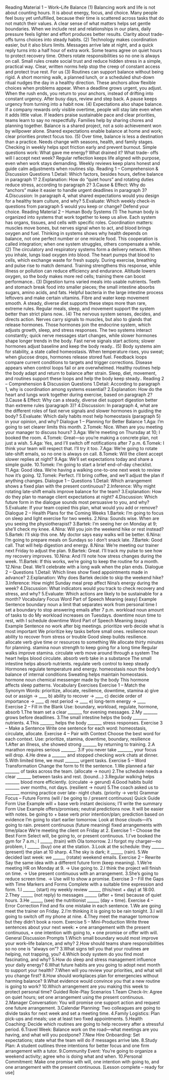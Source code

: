 Reading Material 1 – Work–Life Balance
(1) Balancing work and life is not about counting hours. It is
about energy, focus, and choice. Many people feel busy yet
unfulfilled, because their time is scattered across tasks that do
not match their values. A clear sense of what matters helps set
gentle boundaries. When we include rest and relationships in our
plans, daily pressure feels lighter and effort produces better
results. Clarity about trade-offs turns choices into steady
habits.
(2) Technology makes coordination easier, but it also blurs
limits. Messages arrive late at night, and a quick reply turns
into a half hour of extra work. Some teams agree on quiet hours to
protect recovery time. Others rotate responsibilities so no one is
always on call. Small rules create social trust and reduce hidden
stress in a simple, practical way. Clear, written norms help stop
the creep of constant access and protect true rest. For us
(3) Routines can support balance without being rigid. A short
morning walk, a planned lunch, or a scheduled shut-down ritual
nudges the day in a healthy direction. These anchors allow
flexible choices when problems appear. When a deadline grows
urgent, you adjust. When the rush ends, you return to your
anchors, instead of drifting into constant urgency. After busy
days, review and step back. A pause keeps urgency from turning
into a habit now.
(4) Expectations also shape balance. If a company rewards only
visible overtime, people will stay late even when it adds little
value. If leaders praise sustainable pace and clear priorities,
teams learn to say no respectfully. Families help by sharing
chores and planning together. Balance is a shared project, not a
solo achievement won by willpower alone. Shared expectations
enable balance at home and work; clear priorities protect focus
too.
(5) Over time, balance is less a destination than a practice.
Needs change with seasons, health, and family stages. Checking in
weekly helps spot friction early and prevent burnout. Simple
questions work: What gave me energy? What drained it? What trade-
offs will I accept next week? Regular reflection keeps life
aligned with purpose, even when work stays demanding. Weekly
reviews keep plans honest and guide calm adjustments when routines
slip.
Reading 1 – Comprehension & Discussion Questions
1.Detail: Which factors, besides hours, define balance in
paragraph 1?
2.Explanation: How do “quiet hours” and rotating duties reduce
stress, according to paragraph 2?
3.Cause & Effect: Why do “anchors” make it easier to handle
urgent deadlines in paragraph 3?
4.Discussion: In paragraph 4, what shared expectations would
you design for a healthy team culture, and why?
5.Evaluate: Which weekly check-in questions from paragraph 5
would you keep or change? Defend your choice.
Reading Material 2 – Human Body Systems
(1) The human body is organized into systems that work together to
keep us alive. Each system has organs, tissues, and cells with
specific roles. Coordination matters: muscles move bones, but
nerves signal when to act, and blood brings oxygen and fuel.
Thinking in systems shows why health depends on balance, not one
perfect number or one miracle food. This cooperation is called
integration; when one system struggles, others compensate a while.
(2) The circulatory and respiratory systems form a delivery
network. When you inhale, lungs load oxygen into blood. The heart
pumps that blood to cells, which exchange waste for fresh supply.
During exercise, breathing and pulse rise to match demand.
Training strengthens this response, while illness or pollution can
reduce efficiency and endurance. Altitude lowers oxygen, so the
body makes more red cells; training there can boost performance..
(3) Digestion turns varied meals into usable nutrients. Teeth and
stomach break food into smaller pieces; the small intestine
absorbs sugars, amino acids, and fats. Helpful bacteria in the
large intestine process leftovers and make certain vitamins. Fibre
and water keep movement smooth. A steady, diverse diet supports
these steps more than rare, extreme rules. Regular meals, sleep,
and movement support the system better than strict plans now..
(4) The nervous system senses, decides, and directs action. Nerves
carry signals to muscles, but also to glands that release
hormones. Those hormones join the endocrine system, which adjusts
growth, sleep, and stress responses. The two systems interact
constantly; quick nerve messages start changes, while slower
hormones shape longer trends in the body. Fast nerve signals start
actions; slower hormones adjust baseline and keep the body ready..
(5) Body systems aim for stability, a state called homeostasis.
When temperature rises, you sweat; when glucose drops, hormones
release stored fuel. Feedback loops compare current conditions to
targets and trigger corrections. Disease appears when control
loops fail or are overwhelmed. Healthy routines help the body
adapt and return to balance after strain. Sleep, diet, movement,
and routines support these loops and help the body keep steady..
Reading 2 – Comprehension & Discussion Questions
1.Detail: According to paragraph 1, why is coordination among
systems essential?
2.Explanation: How do the heart and lungs work together during
exercise, based on paragraph 2?
3.Cause & Effect: Why can a steady, diverse diet support
digestion better than extreme rules (paragraph 3)?
4.Discussion: In paragraph 4, what are the different roles of
fast nerve signals and slower hormones in guiding the body?
5.Evaluate: Which daily habits most help homeostasis (paragraph
5) in your opinion, and why?
Dialogue 1 – Planning for Better Balance
1.Aga: I’m going to set clearer limits this month.
2.Tomek: Nice. When are you meeting your manager to discuss
hours?
3.Aga: We’re meeting on Thursday at 10; I booked the room.
4.Tomek: Great—so you’re making a concrete plan, not just a
wish.
5.Aga: Yes, and I’ll switch off notifications after 7 p.m.
6.Tomek: I think your team will respect that. I’ll try it too.
7.Aga: We’re going to rotate late-shift emails, so no one is
always on call.
8.Tomek: Will the client accept slower replies at night?
9.Aga: We’ll set expectations today and share a simple guide.
10.Tomek: I’m going to start a brief end-of-day checklist.
11.Aga: Good idea. We’re having a walking one-to-one next week
to review how it’s going.
12.Tomek: Perfect. I’ll bring coffee, and we’ll adjust the plan
if anything changes.
Dialogue 1 – Questions
1.Detail: Which arrangement shows a fixed plan with the present
continuous?
2.Inference: Why might rotating late-shift emails improve
balance for the team?
3.Explanation: How do they plan to manage client expectations
at night?
4.Discussion: Which future form in the dialogue sounds most
persuasive to you, and why?
5.Evaluate: If your team copied this plan, what would you add
or remove?
Dialogue 2 – Health Plans for the Coming
Weeks
1.Bartek: I’m going to focus on sleep and light exercise for
two weeks.
2.Nina: Sounds wise. When are you seeing the physiotherapist?
3.Bartek: I’m seeing her on Monday at 9; she’ll check my knee.
4.Nina: Will you join the weekend hike or rest instead?
5.Bartek: I’ll skip this one. My doctor says easy walks will be
better.
6.Nina: I’m going to prepare meals on Sundays so I don’t snack
late.
7.Bartek: Good call. That will help digestion and energy.
8.Nina: We’re meeting our trainer next Friday to adjust the
plan.
9.Bartek: Great. I’ll track my pulse to see how my recovery
improves.
10.Nina: And I’ll note how stress changes during the week.
11.Bartek: If this works, we’re going to keep the routine for a
month.
12.Nina: Deal. We’ll celebrate with a long walk when the plan
ends.
Dialogue 2 – Questions
1.Detail: Which lines show fixed appointments made in advance?
2.Explanation: Why does Bartek decide to skip the weekend hike?
3.Inference: How might Sunday meal prep affect Nina’s energy
during the week?
4.Discussion: What indicators would you track to check recovery
and stress, and why?
5.Evaluate: Which actions are likely to be sustainable for a
month?
Vocabulary Focus
Word Part of
Speech Meaning (easy) Example Sentence
boundary noun
a limit that
separates work from
personal time
I set a boundary to stop
answering emails after 7
p.m.
workload noun amount of tasks to
do
My workload increases on
Tuesdays.
downtime noun time to rest, with I schedule downtime
Word Part of
Speech Meaning (easy) Example Sentence
no work after big meetings.
prioritize verb decide what is most
important
We prioritize key tasks
before small ones.
resilience noun
ability to recover
from stress or
trouble
Good sleep builds
resilience.
allocate verb
give time or
resources to
something
We allocate thirty
minutes for planning.
stamina noun
strength to keep
going for a long
time
Regular walks improve
stamina.
circulate verb move around through
a system
The heart helps blood
circulate.
absorb verb take in a substance The small intestine
helps absorb nutrients.
regulate verb control to keep
steady
Hormones regulate
temperature and energy.
homeostasis noun
the body’s balance
of internal
conditions
Sweating helps maintain
homeostasis.
hormone noun chemical messenger
made by the body
This hormone affects
sleep patterns.
Vocabulary Exercises
Exercise 1 – Match the Synonym
Words: prioritize, allocate, resilience, downtime, stamina
a) give out or assign → ____
b) ability to recover → ____
c) decide order of importance → ____
d) rest period → ____
e) long-term energy → ____
Exercise 2 – Fill in the Blank
Use: boundary, workload, regulate, hormone, absorb
1.The team set a clear _______ for evening messages.
2.My _______ grows before deadlines.
3.The small intestine helps the body _______ nutrients.
4.This _______ helps the body _______ stress responses.
Exercise 3 – Make a Sentence
Write one sentence for each word: homeostasis, circulate,
allocate.
Exercise 4 – Pair with Context
Choose the best word for each context. Use: prioritize, stamina,
downtime, boundary, resilience
1.After an illness, she showed strong _______ by returning to
training.
2.A marathon requires serious _______.
3.If you never take _______, your focus will drop.
4.He drew a _______ and stopped checking work chats at dinner.
5.With limited time, we must _______ urgent tasks.
Exercise 5 – Word Transformation
Change the form to fit the sentence.
1.We planned a fair _______ of tasks across the team. (allocate
→ noun)
2.The schedule needs a clear _______ between tasks and rest.
(bound…)
3.Regular walking helps _______ blood more efficiently.
(circulate → gerund)
4.Good habits build _______ over months, not days. (resilient →
noun)
5.The coach asked us to _______ morning practice over late-
night chats. (priority → verb)
Grammar Focus – Future Forms (will / be
going to / present continuous)
Quick Guide
Form Use Example
will + base verb instant decisions; I’ll write the summary
Form Use Example
offers/promises;
neutral predictions
now. It will be easier
with notes.
be going to +
base verb
prior intention/plan;
prediction based on
evidence
I’m going to start earlier
tomorrow. Look at those
clouds—it’s going to rain.
present
continuous
(future meaning)
fixed arrangements
with time/place
We’re meeting the client
on Friday at 2.
Exercise 1 – Choose the Best Form
Select will, be going to, or present continuous.
1.I’ve booked the gym for 7 a.m.; I ______ (train) with Ola
tomorrow.
2.I forgot my charger—no problem, I ______ (buy) one at the
station.
3.Look at the schedule: they ______ (present) the plan at 10
sharp.
4.The sky is dark; it ______ (rain).
5.We decided last week: we ______ (rotate) weekend emails.
Exercise 2 – Rewrite
Say the same idea with a different future form (keep meaning).
1.We’re meeting HR on Monday at 9. → Use going to.
2.I think the project will finish on time. → Use present
continuous with an arrangement.
3.She’s going to reduce screen time. → Use will to show a
promise.
Exercise 3 – Fill the Gaps with Time Markers and Forms
Complete with a suitable time expression and form.
1.I ______ (start) my weekly review ______ (this/next + day) at
18:00.
2.They ______ (not reply) to messages ______ (after + time)
because of quiet hours.
3.He ______ (see) the nutritionist ______ (day + time).
Exercise 4 – Error Correction
Find and fix one mistake in each sentence.
1.We are going meet the trainer on Friday.
2.I’m thinking it is going to be rain tonight.
3.I will going to switch off my phone at nine.
4.They meet the manager tomorrow but they didn’t book a room.
Exercise 5 – Mini-Production
Write three sentences about your next week:
• one arrangement with the present continuous,
• one intention with going to,
• one promise or offer with will.
General Discussion Prompts
1.Which small boundary would most improve your work–life
balance, and why?
2.How should teams share responsibilities so no one is “always
on”?
3.What signs tell you that your routines are helping, not
trapping, you?
4.Which body system do you find most fascinating, and why?
5.How do sleep and stress management influence your daily
energy?
6.What future habits are you going to adopt next month to
support your health?
7.When will you review your priorities, and what will you
change first?
8.How should workplaces plan for emergencies without harming
balance?
9.What evidence would convince you that a new routine is going
to work?
10.Which arrangement are you making this week to protect
personal time?
Guided Role-Play Scenarios
1.Team Check-In: Agree on quiet hours; set one arrangement
using the present continuous.
2.Manager Conversation: You will promise one support action and
request one future arrangement.
3.Calendar Planning: Two colleagues are going to divide tasks
for next week and set a meeting time.
4.Family Logistics: Plan pick-ups and meals; use at least two
fixed appointments.
5.Health Coaching: Decide which routines are going to help
recovery after a stressful period.
6.Travel Week: Balance work on the road—what meetings are you
having, and what will you postpone?
7.New Hire Onboarding: Set expectations; state what the team
will do if messages arrive late.
8.Study Plan: A student outlines three intentions for better
focus and one firm arrangement with a tutor.
9.Community Event: You’re going to organize a weekend activity;
agree who is doing what and when.
10.Personal Commitment: Make one promise with will, one
intention with going to, and one arrangement with the present
continuous.
[Lesson complete – ready for use]

